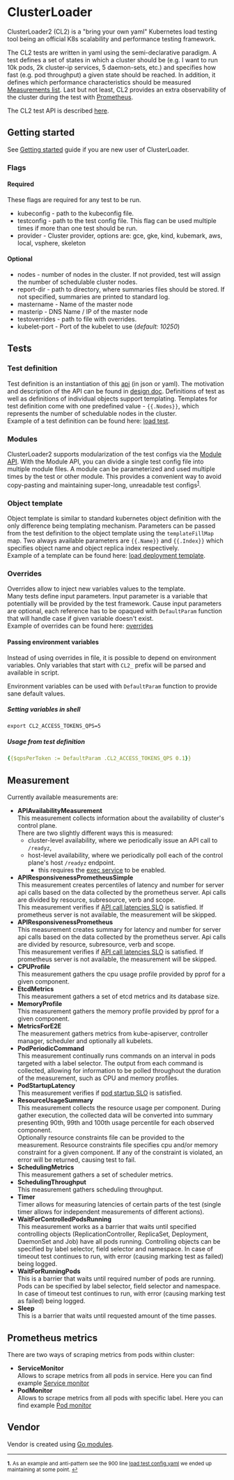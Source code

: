 # ClusterLoader

ClusterLoader2 (CL2) is a "bring your own yaml" Kubernetes load testing tool
being an official K8s scalability and performance testing framework.

The CL2 tests are written in yaml using the semi-declarative paradigm.
A test defines a set of states in which a cluster should be
(e.g. I want to run 10k pods, 2k cluster-ip services, 5 daemon-sets, etc.)
and specifies how fast (e.g. pod throughput) a given state should be reached.
In addition, it defines which performance characteristics
should be measured [Measurements list](#Measurement).
Last but not least, CL2 provides an extra observability of the cluster
during the test with [Prometheus](#prometheus-metrics).

The CL2 test API is described [here][api].

## Getting started

See [Getting started] guide if you are new user of ClusterLoader.

### Flags

#### Required

These flags are required for any test to be run.
 - kubeconfig - path to the kubeconfig file.
 - testconfig - path to the test config file. This flag can be used multiple times
if more than one test should be run.
 - provider - Cluster provider, options are: gce, gke, kind, kubemark, aws, local, vsphere, skeleton

#### Optional

 - nodes - number of nodes in the cluster.
If not provided, test will assign the number of schedulable cluster nodes.
 - report-dir - path to directory, where summaries files should be stored.
If not specified, summaries are printed to standard log.
 - mastername - Name of the master node
 - masterip - DNS Name / IP of the master node
 - testoverrides - path to file with overrides.
 - kubelet-port - Port of the kubelet to use (*default: 10250*)

## Tests

### Test definition

Test definition is an instantiation of this [api] (in json or yaml).
The motivation and description of the API can be found in [design doc].
Definitions of test as well as definitions of individual objects support templating.
Templates for test definition come with one predefined value - ```{{.Nodes}}```,
which represents the number of schedulable nodes in the cluster. \
Example of a test definition can be found here: [load test].

### Modules

ClusterLoader2 supports modularization of the test configs via the [Module API](https://github.com/kubernetes/perf-tests/blob/1bbb8bd493e5ce6370b0e18f3deaf821f3f28fd0/clusterloader2/api/types.go#L77).
With the Module API, you can divide a single test config file into multiple
module files. A module can be parameterized and used multiple times by
the test or other module. This provides a convenient way to avoid copy-pasting
and maintaining super-long, unreadable test configs<sup id="a1">[1](#f1)</sup>.

[TODO(mm4tt)]: <> (Point to the load config based on modules here once we migrate it)

### Object template

Object template is similar to standard kubernetes object definition
with the only difference being templating mechanism.
Parameters can be passed from the test definition to the object template
using the ```templateFillMap``` map.
Two always available parameters are ```{{.Name}}``` and ```{{.Index}}```
which specifies object name and object replica index respectively. \
Example of a template can be found here: [load deployment template].

### Overrides

Overrides allow to inject new variables values to the template. \
Many tests define input parameters. Input parameter is a variable
that potentially will be provided by the test framework. Cause input parameters are optional,
each reference has to be opaqued with ```DefaultParam``` function that will
handle case if given variable doesn't exist. \
Example of overrides can be found here: [overrides]

#### Passing environment variables

Instead of using overrides in file, it is possible to depend on environment
variables. Only variables that start with `CL2_` prefix will be parsed and
available in script.

Environment variables can be used with `DefaultParam` function to provide sane
default values.

##### Setting variables in shell
```shell
export CL2_ACCESS_TOKENS_QPS=5
```

##### Usage from test definition
```yaml
{{$qpsPerToken := DefaultParam .CL2_ACCESS_TOKENS_QPS 0.1}}
```

## Measurement

Currently available measurements are:
- **APIAvailabilityMeasurement** \
This measurement collects information about the availability of cluster's control plane. \
There are two slightly different ways this is measured:
  - cluster-level availability, where we periodically issue an API call to `/readyz`,
  - host-level availability, where we periodically poll each of the control plane's host `/readyz` endpoint.
    - this requires the [exec service](https://github.com/kubernetes/perf-tests/tree/master/clusterloader2/pkg/execservice) to be enabled.
- **APIResponsivenessPrometheusSimple** \
This measurement creates percentiles of latency and number for server api calls based on the data collected by the prometheus server. 
Api calls are divided by resource, subresource, verb and scope. \
This measurement verifies if [API call latencies SLO] is satisfied.
If prometheus server is not available, the measurement will be skipped.
- **APIResponsivenessPrometheus** \
This measurement creates summary for latency and number for server api calls
based on the data collected by the prometheus server.
Api calls are divided by resource, subresource, verb and scope. \
This measurement verifies if [API call latencies SLO] is satisfied.
If prometheus server is not available, the measurement will be skipped.
- **CPUProfile** \
This measurement gathers the cpu usage profile provided by pprof for a given component.
- **EtcdMetrics** \
This measurement gathers a set of etcd metrics and its database size.
- **MemoryProfile** \
This measurement gathers the memory profile provided by pprof for a given component.
- **MetricsForE2E** \
The measurement gathers metrics from kube-apiserver, controller manager,
scheduler and optionally all kubelets.
- **PodPeriodicCommand** \
This measurement continually runs commands on an interval in pods targeted
with a label selector. The output from each command is collected, allowing for
information to be polled throughout the duration of the measurement, such as
CPU and memory profiles.
- **PodStartupLatency** \
This measurement verifies if [pod startup SLO] is satisfied.
- **ResourceUsageSummary** \
This measurement collects the resource usage per component. During gather execution,
the collected data will be converted into summary presenting 90th, 99th and 100th usage percentile
for each observed component. \
Optionally resource constraints file can be provided to the measurement.
Resource constraints file specifies cpu and/or memory constraint for a given component.
If any of the constraint is violated, an error will be returned, causing test to fail.
- **SchedulingMetrics** \
This measurement gathers a set of scheduler metrics.
- **SchedulingThroughput** \
This measurement gathers scheduling throughput.
- **Timer** \
Timer allows for measuring latencies of certain parts of the test
(single timer allows for independent measurements of different actions).
- **WaitForControlledPodsRunning** \
This measurement works as a barrier that waits until specified controlling objects
(ReplicationController, ReplicaSet, Deployment, DaemonSet and Job) have all pods running.
Controlling objects can be specified by label selector, field selector and namespace.
In case of timeout test continues to run, with error (causing marking test as failed) being logged.
- **WaitForRunningPods** \
This is a barrier that waits until required number of pods are running.
Pods can be specified by label selector, field selector and namespace.
In case of timeout test continues to run, with error (causing marking test as failed) being logged.
- **Sleep** \
This is a barrier that waits until requested amount of the time passes.

## Prometheus metrics

There are two ways of scraping metrics from pods within cluster:
- **ServiceMonitor** \
Allows to scrape metrics from all pods in service. Here you can find example [Service monitor]
- **PodMonitor** \
Allows to scrape metrics from all pods with specific label. Here you can find example [Pod monitor]

## Vendor

Vendor is created using [Go modules].

---

<sup><b id="f1">1.</b> As an example and anti-pattern see the 900 line [load test config.yaml](https://github.com/kubernetes/perf-tests/blob/92cc27ff529ae3702c87e8f154ea62f3f2d8e837/clusterloader2/testing/load/config.yaml) we ended up maintaining at some point. [↩](#a1)</sup>


[api]: https://github.com/kubernetes/perf-tests/blob/master/clusterloader2/api/types.go
[API call latencies SLO]: https://github.com/kubernetes/community/blob/master/sig-scalability/slos/api_call_latency.md
[exec service]: https://github.com/kubernetes/perf-tests/tree/master/clusterloader2/pkg/execservice
[design doc]: https://github.com/kubernetes/perf-tests/blob/master/clusterloader2/docs/design.md
[Go modules]: https://blog.golang.org/using-go-modules
[Getting started]: https://github.com/kubernetes/perf-tests/blob/master/clusterloader2/docs/GETTING_STARTED.md
[load deployment template]: https://github.com/kubernetes/perf-tests/blob/master/clusterloader2/testing/load/deployment.yaml
[load test]: https://github.com/kubernetes/perf-tests/blob/master/clusterloader2/testing/load/config.yaml
[overrides]: https://github.com/kubernetes/perf-tests/blob/master/clusterloader2/testing/density/scheduler/pod-affinity/overrides.yaml
[pod startup SLO]: https://github.com/kubernetes/community/blob/master/sig-scalability/slos/pod_startup_latency.md
[Service monitor]: https://github.com/kubernetes/perf-tests/blob/master/clusterloader2/pkg/prometheus/manifests/default/prometheus-serviceMonitorKubeProxy.yaml
[Pod monitor]: https://github.com/kubernetes/perf-tests/blob/master/clusterloader2/pkg/prometheus/manifests/default/prometheus-podMonitorNodeLocalDNS.yaml
